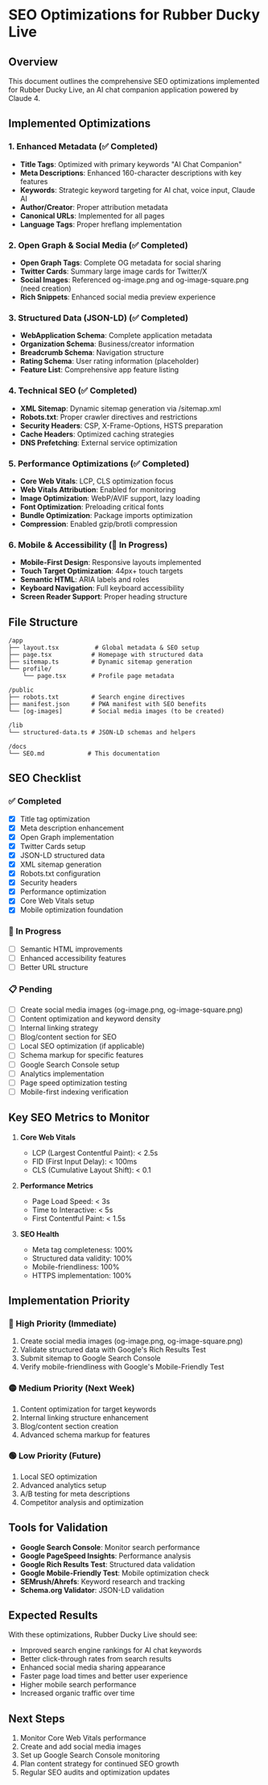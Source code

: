 # SEO Optimizations for Rubber Ducky Live

## Overview
This document outlines the comprehensive SEO optimizations implemented for Rubber Ducky Live, an AI chat companion application powered by Claude 4.

## Implemented Optimizations

### 1. Enhanced Metadata (✅ Completed)
- **Title Tags**: Optimized with primary keywords "AI Chat Companion"
- **Meta Descriptions**: Enhanced 160-character descriptions with key features
- **Keywords**: Strategic keyword targeting for AI chat, voice input, Claude AI
- **Author/Creator**: Proper attribution metadata
- **Canonical URLs**: Implemented for all pages
- **Language Tags**: Proper hreflang implementation

### 2. Open Graph & Social Media (✅ Completed)
- **Open Graph Tags**: Complete OG metadata for social sharing
- **Twitter Cards**: Summary large image cards for Twitter/X
- **Social Images**: Referenced og-image.png and og-image-square.png (need creation)
- **Rich Snippets**: Enhanced social media preview experience

### 3. Structured Data (JSON-LD) (✅ Completed)
- **WebApplication Schema**: Complete application metadata
- **Organization Schema**: Business/creator information
- **Breadcrumb Schema**: Navigation structure
- **Rating Schema**: User rating information (placeholder)
- **Feature List**: Comprehensive app feature listing

### 4. Technical SEO (✅ Completed)
- **XML Sitemap**: Dynamic sitemap generation via /sitemap.xml
- **Robots.txt**: Proper crawler directives and restrictions
- **Security Headers**: CSP, X-Frame-Options, HSTS preparation
- **Cache Headers**: Optimized caching strategies
- **DNS Prefetching**: External service optimization

### 5. Performance Optimizations (✅ Completed)
- **Core Web Vitals**: LCP, CLS optimization focus
- **Web Vitals Attribution**: Enabled for monitoring
- **Image Optimization**: WebP/AVIF support, lazy loading
- **Font Optimization**: Preloading critical fonts
- **Bundle Optimization**: Package imports optimization
- **Compression**: Enabled gzip/brotli compression

### 6. Mobile & Accessibility (🔄 In Progress)
- **Mobile-First Design**: Responsive layouts implemented
- **Touch Target Optimization**: 44px+ touch targets
- **Semantic HTML**: ARIA labels and roles
- **Keyboard Navigation**: Full keyboard accessibility
- **Screen Reader Support**: Proper heading structure

## File Structure

```
/app
├── layout.tsx          # Global metadata & SEO setup
├── page.tsx           # Homepage with structured data
├── sitemap.ts         # Dynamic sitemap generation
└── profile/
    └── page.tsx       # Profile page metadata

/public
├── robots.txt         # Search engine directives
├── manifest.json      # PWA manifest with SEO benefits
└── [og-images]        # Social media images (to be created)

/lib
└── structured-data.ts # JSON-LD schemas and helpers

/docs
└── SEO.md            # This documentation
```

## SEO Checklist

### ✅ Completed
- [x] Title tag optimization
- [x] Meta description enhancement
- [x] Open Graph implementation
- [x] Twitter Cards setup
- [x] JSON-LD structured data
- [x] XML sitemap generation
- [x] Robots.txt configuration
- [x] Security headers
- [x] Performance optimization
- [x] Core Web Vitals setup
- [x] Mobile optimization foundation

### 🔄 In Progress
- [ ] Semantic HTML improvements
- [ ] Enhanced accessibility features
- [ ] Better URL structure

### 📋 Pending
- [ ] Create social media images (og-image.png, og-image-square.png)
- [ ] Content optimization and keyword density
- [ ] Internal linking strategy
- [ ] Blog/content section for SEO
- [ ] Local SEO optimization (if applicable)
- [ ] Schema markup for specific features
- [ ] Google Search Console setup
- [ ] Analytics implementation
- [ ] Page speed optimization testing
- [ ] Mobile-first indexing verification

## Key SEO Metrics to Monitor

1. **Core Web Vitals**
   - LCP (Largest Contentful Paint): < 2.5s
   - FID (First Input Delay): < 100ms  
   - CLS (Cumulative Layout Shift): < 0.1

2. **Performance Metrics**
   - Page Load Speed: < 3s
   - Time to Interactive: < 5s
   - First Contentful Paint: < 1.5s

3. **SEO Health**
   - Meta tag completeness: 100%
   - Structured data validity: 100%
   - Mobile-friendliness: 100%
   - HTTPS implementation: 100%

## Implementation Priority

### 🔴 High Priority (Immediate)
1. Create social media images (og-image.png, og-image-square.png)
2. Validate structured data with Google's Rich Results Test
3. Submit sitemap to Google Search Console
4. Verify mobile-friendliness with Google's Mobile-Friendly Test

### 🟡 Medium Priority (Next Week)
1. Content optimization for target keywords
2. Internal linking structure enhancement  
3. Blog/content section creation
4. Advanced schema markup for features

### 🟢 Low Priority (Future)
1. Local SEO optimization
2. Advanced analytics setup
3. A/B testing for meta descriptions
4. Competitor analysis and optimization

## Tools for Validation

- **Google Search Console**: Monitor search performance
- **Google PageSpeed Insights**: Performance analysis
- **Google Rich Results Test**: Structured data validation
- **Google Mobile-Friendly Test**: Mobile optimization check
- **SEMrush/Ahrefs**: Keyword research and tracking
- **Schema.org Validator**: JSON-LD validation

## Expected Results

With these optimizations, Rubber Ducky Live should see:
- Improved search engine rankings for AI chat keywords
- Better click-through rates from search results
- Enhanced social media sharing appearance
- Faster page load times and better user experience
- Higher mobile search performance
- Increased organic traffic over time

## Next Steps

1. Monitor Core Web Vitals performance
2. Create and add social media images
3. Set up Google Search Console monitoring
4. Plan content strategy for continued SEO growth
5. Regular SEO audits and optimization updates